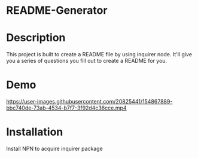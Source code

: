 # README-Generator

# Description
This project is built to create a README file by using inquirer node. It'll give you a series of questions you fill out to create a README for you.

# Demo

https://user-images.githubusercontent.com/20825441/154867889-bbc740de-73ab-4534-b7f7-3f92d4c36cce.mp4

# Installation

Install NPN to acquire inquirer package

